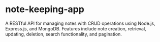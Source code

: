 # note-keeping-app
A RESTful API for managing notes with CRUD operations using Node.js, Express.js, and MongoDB. Features include note creation, retrieval, updating, deletion, search functionality, and pagination.
